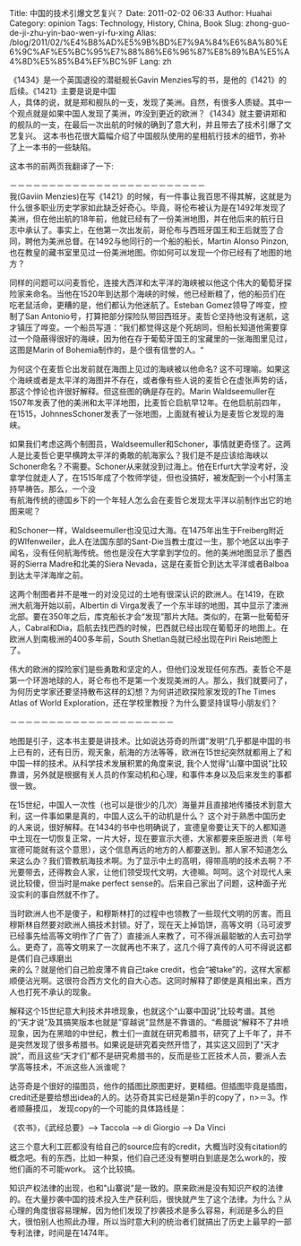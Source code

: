 Title: 中国的技术引爆文艺复兴？
Date: 2011-02-02 06:33
Author: Huahai
Category: opinion
Tags: Technology, History, China, Book
Slug: zhong-guo-de-ji-zhu-yin-bao-wen-yi-fu-xing
Alias: /blog/2011/02/%E4%B8%AD%E5%9B%BD%E7%9A%84%E6%8A%80%E6%9C%AF%E5%BC%95%E7%88%86%E6%96%87%E8%89%BA%E5%A4%8D%E5%85%B4%EF%BC%9F
Lang: zh

《1434》是一个英国退役的潜艇舰长Gavin Menzies写的书，是他的《1421》的后续。《1421》主要是说是中国  
人，具体的说，就是郑和舰队的一支，发现了美洲。自然，有很多人质疑。其中一个观点就是如果中国人发现了美洲，咋没到更近的欧洲？《1434》就主要讲郑和的舰队的一支，在最后一次出航的时候的确到了意大利，并且带去了技术引爆了文艺复兴。 这本书也花很大篇幅介绍了中国舰队使用的星相航行技术的细节，弥补了上一本书的一些缺陷。

这本书的前两页我翻译了一下:

－－－－－－－－－－－－－－－－－－－－－－－－－  
我(Gaviin Menzies)在写《1421》的时候，有一件事让我百思不得其解，这就是为什么很多职业历史学家如此缺乏好奇心。毕竟，哥伦布被认为是在1492年发现了美洲，但在他出航的18年前，他就已经有了一份美洲地图，并在他后来的航行日志中承认了。事实上，在他第一次出发前，哥伦布与西班牙国王和王后就签了合同，聘他为美洲总督。在1492与他同行的一个船的船长，Martin Alonso Pinzon,也在教皇的藏书室里见过一份美洲地图。你如何可以发现一个你已经有了地图的地方？

同样的问题可以问麦哲伦，连接大西洋和太平洋的海峡被以他这个伟大的葡萄牙探险家来命名。当他在1520年到达那个海峡的时候，他已经断粮了，他的船员们在吃老鼠活命，更糟的是，他们都认为他迷航了。Esteban Gomez领导了哗变，控制了San Antonio号，打算把部分探险队带回西班牙。麦哲仑坚持他没有迷航，这才镇压了哗变。一个船员写道：“我们都觉得这是个死胡同，但船长知道他需要穿过一个隐蔽得很好的海峡，因为他在存于葡萄牙国王的宝藏里的一张海图里见过，这图是Marin of Bohemia制作的，是个很有信誉的人。“

为何这个在麦哲仑出发前就在海图上见过的海峡被以他命名? 这不可理喻。如果这个海峡或者是太平洋的海图并不存在，或者像有些人说的麦哲仑在虚张声势的话，那这个悖论也许很好解释。但这些图的确是存在的。Marin Waldseemuller在1507年发表了他的美洲和太平洋地图，比麦哲仑启航早12年。在他启航前四年，在1515，JohnnesSchoner发表了一张地图，上面就有被认为是麦哲仑发现的海峡。

如果我们考虑这两个制图员，Waldseemuller和Schoner，事情就更奇怪了。这两人是比麦哲仑更早横跨太平洋的勇敢的航海家么？我们是不是应该给海峡以Schoner命名？不需要。Schoner从来就没到过海上。他在Erfurt大学没考好，没拿学位就走人了，在1515年成了个牧师学徒，但也没搞好，被发配到一个小村落主持早祷告。那么，一个没  
有航海传统的德国乡下的一个年轻人怎么会在麦哲仑发现太平洋以前制作出它的地图来呢？

和Schoner一样，Waldseemuller也没见过大海。在1475年出生于Freiberg附近的Wlfenweiler，此人在法国东部的Sant-Die当教士度过一生，那个地区以出李子闻名，没有任何航海传统。他也是没在大学拿到学位的。他的美洲地图显示了墨西哥的Sierra Madre和北美的Siera Nevada，这是在麦哲仑到达太平洋或者Balboa到达太平洋海岸之前。

这两个制图者并不是唯一的对没见过的土地有很深认识的欧洲人。在1419，在欧洲大航海开始以前，Albertin di Virga发表了一个东半球的地图，其中显示了澳洲北部。要在350年之后，库克船长才会“发现”那片大陆。类似的，在第一批葡萄牙人，Cabral和Dia，启航去找巴西的时候，巴西就已经出现在葡萄牙的地图上。在欧洲人到南极洲的400多年前，South Shetlan岛就已经出现在Piri Reis地图上了。

伟大的欧洲的探险家们是些勇敢和坚定的人，但他们没发现任何东西。麦哲仑不是第一个环游地球的人，哥仑布也不是第一个发现美洲的人。那么，我们就要问了，为何历史学家还要坚持散布这样的幻想？为何讲述欧探险家发现的The Times Atlas of World Exploration，还在学校里教授？为什么要坚持误导小朋友们？

－－－－－－－－－－－－－－－－－－－－－

地图是引子，这本书主要是讲技术。比如说达芬奇的所谓”发明“几乎都是中国的书上已有的，还有日历，观天象，航海的方法等等，欧洲在15世纪突然就都用上了和中国一样的技术。从科学技术发展积累的角度来说, 我个人觉得“山寨中国说”比较靠谱，另外就是根据有关人员的作案动机和心理，和事件本身以及后来发生的事都很一致。

在15世纪，中国人一次性（也可以是很少的几次）海量并且直接地传播技术到意大利，这一件事如果是真的，中国人这么干的动机是什么？ 这个对于熟悉中国历史的人来说，很好解释。在1434的书中也明确说了，宣德皇帝要让天下的人都知道中土现在一切恢复正常，一片大好，现在要宣示大德，大家都要来臣服进贡（年号宣德可能就有这个意思），这个信息再远的地方的人都要送到。那人家不知道怎么来这么办？我们管教航海技术啊。为了显示中土的高明，得带高明的技术去啊？不光要带去，还得教会人家，让他们领受现代文明，大德嘛。呵呵。这个对现代人来说比较傻，但当时是make perfect sense的。后来自己家出了问题，这种面子光没实利的事自然就不作了。

当时欧洲人也不是傻子，和穆斯林打的过程中也领教了一些现代文明的厉害。而且穆斯林自然要对欧洲人搞技术封锁。好了，现在天上掉馅饼，高等文明（马可波罗已经事先给高等文明作了广告了）直接派人来教了，可不得派最聪敏的人去可劲学么。更奇了，高等文明来了一次就再也不来了，这几个得了真传的人可不得说这都是偶们自己琢磨出  
来的么？就是他们自己脸皮薄不肯自己take credit，也会“被take”的，这样大家都顺便沾光啊。这很符合西方文化的自大心态。这同时解释了即使是真相出来，西方人也打死不承认的现象。

解释这个15世纪意大利技术井喷现象，也就这个“山寨中国说”比较考谱。其他的“天才说”及其搞笑版本也就是”穿越说”显然是不靠谱的。“希腊说”解释不了井喷现象，因为在黑暗的中世纪，教士们一直就在研究希腊书，研究了上千年了，并不是突然发现了很多希腊书。如果说是研究着突然开悟了，其实这又回到了“天才說”，而且这些“天才们”都不是研究希腊书的，反而是些工匠技术人员，要派人去学高等技术，不派这些人派谁呢？

达芬奇是个很好的描图员，他作的插图比原图更好，更精细。但插图毕竟是插图，credit还是要给想出idea的人的。达芬奇其实已经是第n手的copy了，n&gt;＝3。作者顺藤摸瓜， 发现copy的一个可能的具体路线是：  

《农书》，《武经总要》--> Taccola --> di Giorgio --> Da Vinci 

这三个意大利工匠都没有给自己的source应有的credit，大概当时没有citation的概念吧。有的东西，比如一种泵，他们自己还没有整明白到底是怎么work的，按他们画的不可能work。 这个比较搞。

知识产权法律的出现，也和"山寨说"是一致的。原来欧洲是没有知识产权的法律的。在大量抄袭中国的技术投入生产获利后，很快就产生了这个法律。为什么？从心理的角度很容易理解，因为他们发现了抄袭技术是多么容易，利润是多么的巨大，很怕别人也照此办理，所以当时意大利的统治者们就搞出了历史上最早的一部专利法律，时间是在1474年。
